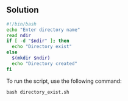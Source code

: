 ## Solution

```bash
#!/bin/bash
echo "Enter directory name"
read ndir
if [ -d "$ndir" ]; then
  echo "Directory exist"
else
  $(mkdir $ndir)
  echo "Directory created"
fi
```

To run the script, use the following command:

```
bash directory_exist.sh
```
